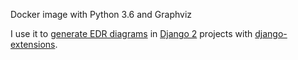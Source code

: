 Docker image with Python 3.6 and Graphviz

I use it to [generate EDR diagrams](https://django-extensions.readthedocs.io/en/latest/graph_models.html) in [Django 2](https://github.com/django/django) projects with [django-extensions](django-extensions/django-extensions).
